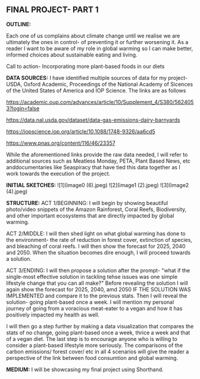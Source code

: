 **FINAL PROJECT- PART 1**
----

**OUTLINE:**

Each one of us complains about climate change until we realise we are ultimately the ones in control- of preventing it or further worsening it. 
As a reader I want to be aware of my role in global warming so I can make better, informed choices about sustainable eating and living. 

Call to action- Incorporating more plant-based foods in our diets


**DATA SOURCES:**
I have identified multiple sources of data for my project- USDA, Oxford Academic, Proceedings of the National Academy of Sicences of the United States of America and IOP Science.
The links are as follows

https://academic.oup.com/advances/article/10/Supplement_4/S380/5624053?login=false

https://data.nal.usda.gov/dataset/data-gas-emissions-dairy-barnyards

https://iopscience.iop.org/article/10.1088/1748-9326/aa6cd5

https://www.pnas.org/content/116/46/23357


While the aforementioned links provide the raw data needed, I will refer to additional sources such as Meatless Monday, PETA, Plant Based News, etc anddocumentaries like Seaspiracy that have tied this data together as I work towards the execution of the project.


**INITIAL SKETCHES:**
![1](image0 (6).jpeg)
![2](image1 (2).jpeg)
![3](image2 (4).jpeg)


**STRUCTURE:**
ACT 1/BEGINNING:
I will begin by showing beautiful photo/video snippets of the Amazon Rainforest, Coral Reefs, Biodiversity, and other important ecosystems that are directly impacted by global warming.

ACT 2/MIDDLE:
I will then shed light on what global warming has done to the environment- the rate of reduction in forest cover, extinction of species, and bleaching of coral reefs. I will then show the forecast for 2025, 2040 and 2050. When the situation becomes dire enough, I will proceed towards a solution.

ACT 3/ENDING:
I will then propose a solution after the prompt- "what if the single-most effective solution in tackling tehse issues was one simple lifestyle change that you can all make?"
Before revealing the solution I will again show the forecast for 2025, 2040, amd 2050 IF THE SOLUTION WAS IMPLEMENTED and compare it to the previous stats. 
Then I will reveal the solution- going plant-based once a week. I will mention my personal journey of going from a voracious meat-eater to a vegan and how it has positively impacted my health as well. 

I will then go a step further by making a data visualization that compares the stats of no change,  going plant-based once a week, thrice a week and that of a vegan diet. 
The last step is to encourage anyone who is willing to consider a plant-based lifestyle more seriously. The comparisons of the carbon emissions/ forest cover/ etc in all 4 scenarios will give the reader a perspective of the link between food consumtion and global warming. 

**MEDIUM:**
I will be showcasing my final project using Shorthand.
